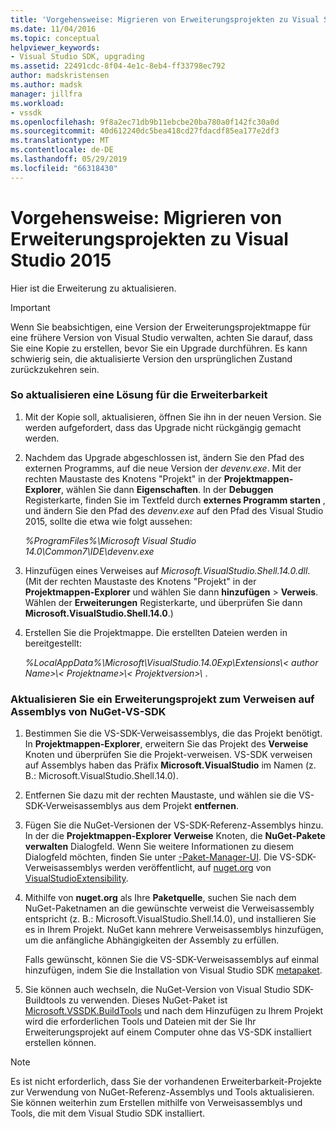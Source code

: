 ```yaml
---
title: 'Vorgehensweise: Migrieren von Erweiterungsprojekten zu Visual Studio 2015 | Microsoft-Dokumentation'
ms.date: 11/04/2016
ms.topic: conceptual
helpviewer_keywords:
- Visual Studio SDK, upgrading
ms.assetid: 22491cdc-8f04-4e1c-8eb4-ff33798ec792
author: madskristensen
ms.author: madsk
manager: jillfra
ms.workload:
- vssdk
ms.openlocfilehash: 9f8a2ec71db9b11ebcbe20ba780a0f142fc30a0d
ms.sourcegitcommit: 40d612240dc5bea418cd27fdacdf85ea177e2df3
ms.translationtype: MT
ms.contentlocale: de-DE
ms.lasthandoff: 05/29/2019
ms.locfileid: "66318430"
---
```

# <a name="how-to-migrate-extensibility-projects-to-visual-studio-2015"></a>Vorgehensweise: Migrieren von Erweiterungsprojekten zu Visual Studio 2015
Hier ist die Erweiterung zu aktualisieren.

> [!IMPORTANT]
> Wenn Sie beabsichtigen, eine Version der Erweiterungsprojektmappe für eine frühere Version von Visual Studio verwalten, achten Sie darauf, dass Sie eine Kopie zu erstellen, bevor Sie ein Upgrade durchführen. Es kann schwierig sein, die aktualisierte Version den ursprünglichen Zustand zurückzukehren sein.

### <a name="to-upgrade-an-extensibility-solution"></a>So aktualisieren eine Lösung für die Erweiterbarkeit

1. Mit der Kopie soll, aktualisieren, öffnen Sie ihn in der neuen Version. Sie werden aufgefordert, dass das Upgrade nicht rückgängig gemacht werden.

2. Nachdem das Upgrade abgeschlossen ist, ändern Sie den Pfad des externen Programms, auf die neue Version der *devenv.exe*. Mit der rechten Maustaste des Knotens "Projekt" in der **Projektmappen-Explorer**, wählen Sie dann **Eigenschaften**. In der **Debuggen** Registerkarte, finden Sie im Textfeld durch **externes Programm starten** , und ändern Sie den Pfad des *devenv.exe* auf den Pfad des Visual Studio 2015, sollte die etwa wie folgt aussehen:

     *%ProgramFiles%\Microsoft Visual Studio 14.0\Common7\IDE\devenv.exe*

3. Hinzufügen eines Verweises auf *Microsoft.VisualStudio.Shell.14.0.dll*. (Mit der rechten Maustaste des Knotens "Projekt" in der **Projektmappen-Explorer** und wählen Sie dann **hinzufügen** > **Verweis**. Wählen der **Erweiterungen** Registerkarte, und überprüfen Sie dann **Microsoft.VisualStudio.Shell.14.0**.)

4. Erstellen Sie die Projektmappe. Die erstellten Dateien werden in bereitgestellt:

     *%LocalAppData%\Microsoft\VisualStudio.14.0Exp\Extensions\\< author Name\>\\< Projektname\>\\< Projektversion\>\\* .

### <a name="to-update-an-extensibility-project-to-nuget-vs-sdk-reference-assemblies"></a>Aktualisieren Sie ein Erweiterungsprojekt zum Verweisen auf Assemblys von NuGet-VS-SDK

1. Bestimmen Sie die VS-SDK-Verweisassemblys, die das Projekt benötigt.  In **Projektmappen-Explorer**, erweitern Sie das Projekt des **Verweise** Knoten und überprüfen Sie die Projekt-verweisen.  VS-SDK verweisen auf Assemblys haben das Präfix **Microsoft.VisualStudio** im Namen (z. B.: Microsoft.VisualStudio.Shell.14.0).

2. Entfernen Sie dazu mit der rechten Maustaste, und wählen sie die VS-SDK-Verweisassemblys aus dem Projekt **entfernen**.

3. Fügen Sie die NuGet-Versionen der VS-SDK-Referenz-Assemblys hinzu.  In der die **Projektmappen-Explorer Verweise** Knoten, die **NuGet-Pakete verwalten** Dialogfeld.  Wenn Sie weitere Informationen zu diesem Dialogfeld möchten, finden Sie unter [-Paket-Manager-UI](/NuGet/Tools/Package-Manager-UI). Die VS-SDK-Verweisassemblys werden veröffentlicht, auf [nuget.org](http://www.nuget.org) von [VisualStudioExtensibility](http://www.nuget.org/profiles/VisualStudioExtensibility).

4. Mithilfe von **nuget.org** als Ihre **Paketquelle**, suchen Sie nach dem NuGet-Paketnamen an die gewünschte verweist die Verweisassembly entspricht (z. B.: Microsoft.VisualStudio.Shell.14.0), und installieren Sie es in Ihrem Projekt.  NuGet kann mehrere Verweisassemblys hinzufügen, um die anfängliche Abhängigkeiten der Assembly zu erfüllen.

     Falls gewünscht, können Sie die VS-SDK-Verweisassemblys auf einmal hinzufügen, indem Sie die Installation von Visual Studio SDK [metapaket](http://www.nuget.org/packages/VSSDK_Reference_Assemblies).

5. Sie können auch wechseln, die NuGet-Version von Visual Studio SDK-Buildtools zu verwenden. Dieses NuGet-Paket ist [Microsoft.VSSDK.BuildTools](http://www.nuget.org/packages/Microsoft.VSSDK.BuildTools) und nach dem Hinzufügen zu Ihrem Projekt wird die erforderlichen Tools und Dateien mit der Sie Ihr Erweiterungsprojekt auf einem Computer ohne das VS-SDK installiert erstellen können.

> [!NOTE]
> Es ist nicht erforderlich, dass Sie der vorhandenen Erweiterbarkeit-Projekte zur Verwendung von NuGet-Referenz-Assemblys und Tools aktualisieren.  Sie können weiterhin zum Erstellen mithilfe von Verweisassemblys und Tools, die mit dem Visual Studio SDK installiert.